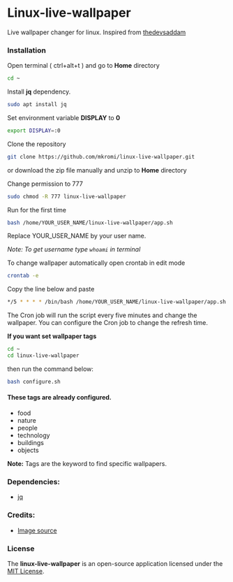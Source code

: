 # Linux-live-wallpaper
Live wallpaper changer for linux. Inspired from [thedevsaddam](https://github.com/thedevsaddam/ubuntu-live-wallpaper)


### Installation

Open terminal ( ctrl+alt+t ) and go to __Home__ directory

```bash
cd ~
```
Install __jq__ dependency.

```bash
sudo apt install jq
```
Set environment variable __DISPLAY__ to __0__

```bash
export DISPLAY=:0
```

Clone the repository

```bash
git clone https://github.com/mkromi/linux-live-wallpaper.git
```
or download the zip file manually and unzip to __Home__ directory

Change permission to 777

```bash
sudo chmod -R 777 linux-live-wallpaper
```

Run for the first time

```bash
bash /home/YOUR_USER_NAME/linux-live-wallpaper/app.sh
```
Replace YOUR_USER_NAME by your user name.

_Note:  To get username type `whoami` in terminal_

To change wallpaper automatically open crontab in edit mode

```bash
crontab -e
```

Copy the line below and paste
```bash
*/5 * * * * /bin/bash /home/YOUR_USER_NAME/linux-live-wallpaper/app.sh
```

The Cron job will run the script every five minutes and change the wallpaper. You can configure the Cron job to change the refresh time.

__If  you want set wallpaper tags__
```bash
cd ~
cd linux-live-wallpaper
```
then run the command below:

```bash
bash configure.sh
```

#### These tags are already configured.
* food
* nature
* people
* technology
* buildings
* objects

__Note:__ Tags are the keyword to find specific wallpapers.

### Dependencies:
* [jq](https://packages.debian.org/search?keywords=jq)

### Credits:
* [Image source](https://source.unsplash.com)

### **License**
The **linux-live-wallpaper** is an open-source application licensed under the [MIT License](LICENSE).
